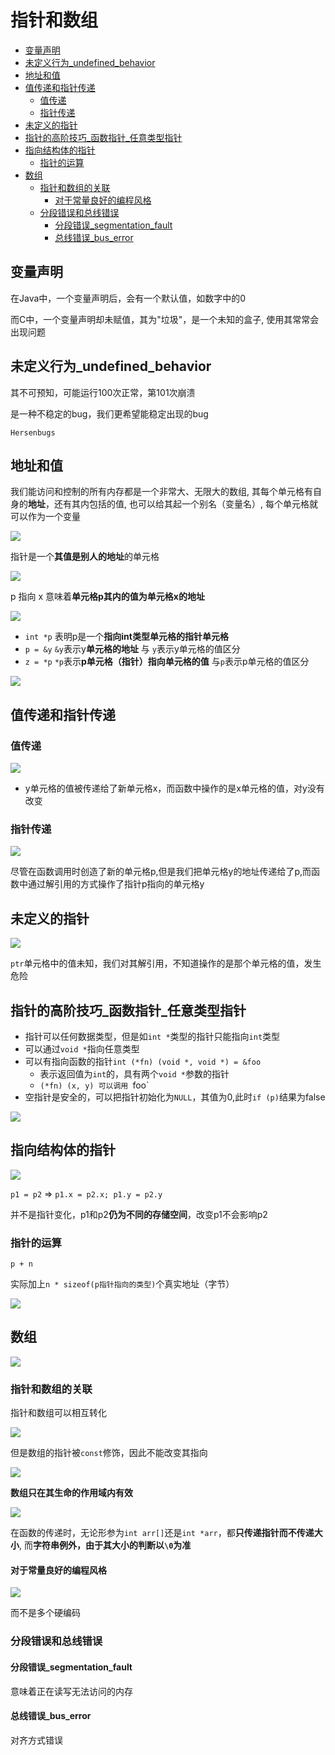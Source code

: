 # 指针和数组
 
* [变量声明](#变量声明)
* [未定义行为_undefined_behavior](#未定义行为_undefined_behavior)
* [地址和值](#地址和值)
* [值传递和指针传递](#值传递和指针传递)
  * [值传递](#值传递)
  * [指针传递](#指针传递)
* [未定义的指针](#未定义的指针)
* [指针的高阶技巧_函数指针_任意类型指针](#指针的高阶技巧_函数指针_任意类型指针)
* [指向结构体的指针](#指向结构体的指针)
  * [指针的运算](#指针的运算)
* [数组](#数组)
  * [指针和数组的关联](#指针和数组的关联)
    * [对于常量良好的编程风格](#对于常量良好的编程风格)
  * [分段错误和总线错误](#分段错误和总线错误)
    * [分段错误_segmentation_fault](#分段错误_segmentation_fault)
    * [总线错误_bus_error](#总线错误_bus_error)

## 变量声明

在Java中，一个变量声明后，会有一个默认值，如数字中的0

而C中，一个变量声明却未赋值，其为"垃圾"，是一个未知的盒子, 使用其常常会出现问题

## 未定义行为_undefined_behavior

其不可预知，可能运行100次正常，第101次崩溃

是一种不稳定的bug，我们更希望能稳定出现的bug

`Hersenbugs`

## 地址和值

我们能访问和控制的所有内存都是一个非常大、无限大的数组, 其每个单元格有自身的**地址**，还有其内包括的值, 也可以给其起一个别名（变量名）, 每个单元格就可以作为一个变量

![](img/ae49eeb8.png)

指针是一个**其值是别人的地址**的单元格

![](img/5e323ce5.png)

p 指向 x 意味着**单元格p其内的值为单元格x的地址** 

![](img/34e3c8c5.png)

* `int *p` 表明p是一个**指向int类型单元格的指针单元格**
* `p = &y` `&y`表示y**单元格的地址** 与 `y`表示y单元格的值区分
* `z = *p` `*p`表示**p单元格（指针）指向单元格的值** 与`p`表示p单元格的值区分

![](img/fa646f0b.png)

## 值传递和指针传递

### 值传递

![](img/e1b566d3.png)

* y单元格的值被传递给了新单元格x，而函数中操作的是x单元格的值，对y没有改变

### 指针传递

![](img/da680827.png)

尽管在函数调用时创造了新的单元格p,但是我们把单元格y的地址传递给了p,而函数中通过解引用的方式操作了指针p指向的单元格y

## 未定义的指针

![](img/1a8055b7.png)

`ptr`单元格中的值未知，我们对其解引用，不知道操作的是那个单元格的值，发生危险

## 指针的高阶技巧_函数指针_任意类型指针

* 指针可以任何数据类型，但是如`int *`类型的指针只能指向`int`类型
* 可以通过`void *`指向任意类型
* 可以有指向函数的指针`int (*fn) (void *, void *) = &foo` 
    * 表示返回值为`int`的，具有两个`void *`参数的指针
    * `(*fn) (x, y) 可以调用 `foo`
* 空指针是安全的，可以把指针初始化为`NULL`，其值为0,此时`if (p)`结果为false

![](img/48d3b2b0.png)

## 指向结构体的指针

![](img/3a3163d5.png)

`p1 = p2` => `p1.x = p2.x; p1.y = p2.y`

并不是指针变化，p1和p2**仍为不同的存储空间**，改变p1不会影响p2

### 指针的运算

`p + n`

实际加上`n * sizeof(p指针指向的类型)`个真实地址（字节）

![](img/aa7d8501.png)

## 数组

![](img/9a0fce5a.png)

### 指针和数组的关联

指针和数组可以相互转化

![](img/5bc558db.png)

但是数组的指针被`const`修饰，因此不能改变其指向

![](img/ffd174e6.png)

**数组只在其生命的作用域内有效**

![](img/df36119b.png)

在函数的传递时，无论形参为`int arr[]`还是`int *arr`，都**只传递指针而不传递大小**, 而**字符串例外，由于其大小的判断以`\0`为准**

#### 对于常量良好的编程风格

![](img/e2861404.png)

而不是多个硬编码

### 分段错误和总线错误

#### 分段错误_segmentation_fault

意味着正在读写无法访问的内存

#### 总线错误_bus_error

对齐方式错误
